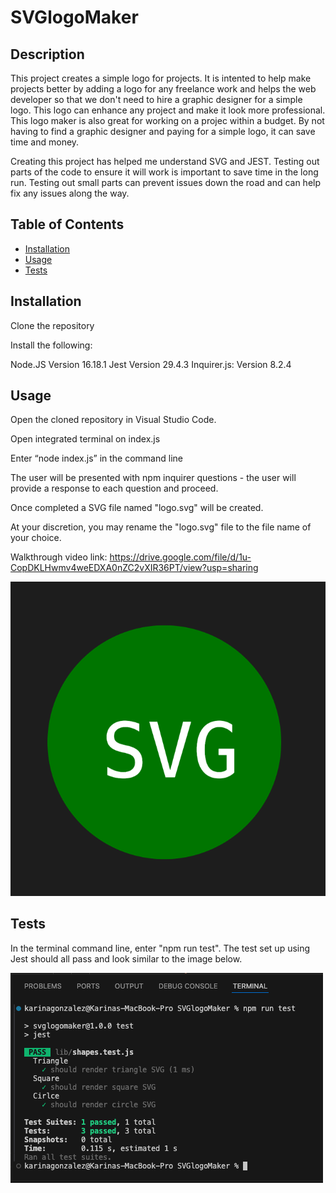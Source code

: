 # SVGlogoMaker

## Description

This project creates a simple logo for projects. It is intented to help make projects better by adding a logo for any freelance work and helps the web developer so that we don't need to hire a graphic designer for a simple logo.
This logo can enhance any project and make it look more professional. This logo maker is also great for working on a projec within a budget. By not having to find a graphic designer and paying for a simple logo, it can save time and money.

Creating this project has helped me understand SVG and JEST. Testing out parts of the code to ensure it will work is important to save time in the long run. 
Testing out small parts can prevent issues down the road and can help fix any issues along the way.

## Table of Contents

- [Installation](#installation)
- [Usage](#usage)
- [Tests](#tests)

## Installation

Clone the repository

Install the following:

Node.JS Version 16.18.1
Jest Version 29.4.3
Inquirer.js: Version 8.2.4

## Usage

Open the cloned repository in Visual Studio Code.

Open integrated terminal on index.js

Enter “node index.js” in the command line

The user will be presented with npm inquirer questions - the user will provide a response to each question and proceed.

Once completed a SVG file named "logo.svg" will be created.

At your discretion, you may rename the "logo.svg" file to the file name of your choice.

Walkthrough video link: https://drive.google.com/file/d/1u-CopDKLHwmv4weEDXA0nZC2vXIR36PT/view?usp=sharing

![SVGlog](lib/images/SVGlogo.png)

## Tests

In the terminal command line, enter "npm run test". The test set up using Jest should all pass and look similar to the image below. 

![JestRunTest](lib/images/npm-run-test.png)